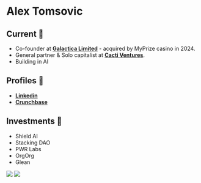 # Alex Tomsovic


## Current 📲
- Co-founder at [**Galactica Limited**](https://galactica.gg) - acquired by MyPrize casino in 2024. 
- General partner & Solo capitalist at [**Cacti Ventures**](https://cacti.vc).
- Building in AI

## Profiles 👤
- [**Linkedin**](https://www.linkedin.com/in/atomsovic/)
- [**Crunchbase**](https://www.crunchbase.com/person/alex-tomsovic)

## Investments 📑
- Shield AI
- Stacking DAO
- PWR Labs
- OrgOrg
- Glean
  
[![](https://img.shields.io/static/v1?label=Pitch+Us&style=flat-square-square&message=Cacti+Ventures&color=06402B)](mailto:alex@cacti.vc)
[![](https://img.shields.io/static/v1?label=Claim+Free+Bonus&style=flat-square-square&message=MyPrize&color=1520A6)](https://myprize.us/invite/galactica)


